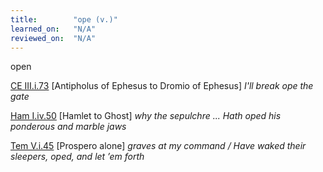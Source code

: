 ```yaml
---
title:        "ope (v.)"
learned_on:   "N/A"
reviewed_on:  "N/A"
---
```


open

[CE III.i.73](https://www.shakespeareswords.com/Public/Play.aspx?Act=3&Scene=1&WorkId=1#113218) \[Antipholus of Ephesus to Dromio of Ephesus\] *I'll break ope the gate*

[Ham I.iv.50](https://www.shakespeareswords.com/Public/Play.aspx?Act=1&Scene=4&WorkId=2#115689) \[Hamlet to Ghost\] *why the sepulchre ... Hath oped his ponderous and marble jaws*

[Tem V.i.45](https://www.shakespeareswords.com/Public/Play.aspx?Act=5&Scene=1&WorkId=12#158809) \[Prospero alone\] *graves at my command / Have waked their sleepers, oped, and let ’em forth*

